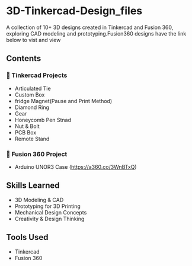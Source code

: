 # 3D-Tinkercad-Design_files
A collection of 10+ 3D designs created in Tinkercad and Fusion 360, exploring CAD modeling and prototyping.Fusion360 designs have the link below  to vist and view

## Contents
### 🔹 Tinkercad Projects
- Articulated Tie
- Custom Box
- fridge Magnet(Pause and Print Method)
- Diamond Ring
- Gear
- Honeycomb Pen Stnad
- Nut & Bolt
- PCB Box
- Remote Stand

### 🔹 Fusion 360 Project
- Arduino UNOR3 Case (https://a360.co/3WnBTxQ)

## Skills Learned
- 3D Modeling & CAD
- Prototyping for 3D Printing
- Mechanical Design Concepts
- Creativity & Design Thinking

## Tools Used
- Tinkercad
- Fusion 360
